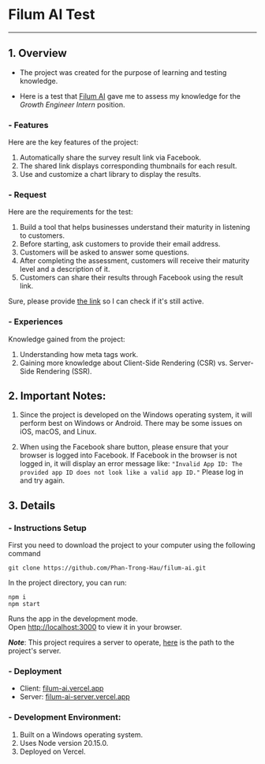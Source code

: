 # Filum AI Test

---

## 1. Overview

- The project was created for the purpose of learning and testing knowledge.

- Here is a test that [Filum AI](https://filum.ai/) gave me to assess my knowledge for the _Growth Engineer Intern_ position.

### - Features

Here are the key features of the project:

1. Automatically share the survey result link via Facebook.
2. The shared link displays corresponding thumbnails for each result.
3. Use and customize a chart library to display the results.

### - Request

Here are the requirements for the test:

1. Build a tool that helps businesses understand their maturity in listening to customers.
2. Before starting, ask customers to provide their email address.
3. Customers will be asked to answer some questions.
4. After completing the assessment, customers will receive their maturity level and a description of it.
5. Customers can share their results through Facebook using the result link.

Sure, please provide [the link](https://filumxmp.sg.larksuite.com/docx/KACPdn6L7oAHzXxLk4Ol1IbJgLh) so I can check if it's still active.

### - Experiences

Knowledge gained from the project:

1. Understanding how meta tags work.
2. Gaining more knowledge about Client-Side Rendering (CSR) vs. Server-Side Rendering (SSR).

## 2. Important Notes:

1. Since the project is developed on the Windows operating system, it will perform best on Windows or Android. There may be some issues on iOS, macOS, and Linux.

2. When using the Facebook share button, please ensure that your browser is logged into Facebook. If Facebook in the browser is not logged in, it will display an error message like:
   `"Invalid App ID: The provided app ID does not look like a valid app ID."`
   Please log in and try again.

## 3. Details

### - Instructions Setup

First you need to download the project to your computer using the following command

`git clone https://github.com/Phan-Trong-Hau/filum-ai.git`

In the project directory, you can run:

```
npm i
npm start
```

Runs the app in the development mode.\
Open [http://localhost:3000](http://localhost:3000) to view it in your browser.

**_Note_**: This project requires a server to operate, [here](https://github.com/Phan-Trong-Hau/filum-ai-server) is the path to the project's server.

### - Deployment

- Client: [filum-ai.vercel.app](https://filum-ai.vercel.app/)
- Server: [filum-ai-server.vercel.app](https://filum-ai-server.vercel.app/)

### - Development Environment:

1. Built on a Windows operating system.
2. Uses Node version 20.15.0.
3. Deployed on Vercel.
